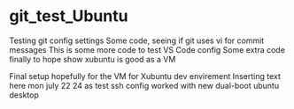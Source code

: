 # git_test_Ubuntu
Testing git config settings
Some code, seeing if git uses vi for commit messages
This is some more code to test VS Code config
Some extra code finally to hope show xubuntu is good as a VM

Final setup hopefully for the VM for Xubuntu dev envirement
Inserting text here mon july 22 24 as test ssh config worked with new dual-boot ubuntu desktop


